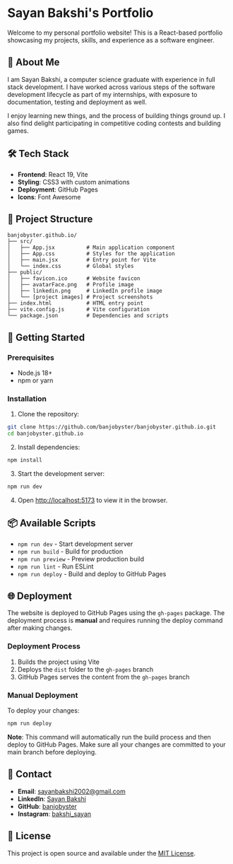 # Sayan Bakshi's Portfolio

Welcome to my personal portfolio website! This is a React-based portfolio showcasing my projects, skills, and experience as a software engineer.

## 🚀 About Me

I am Sayan Bakshi, a computer science graduate with experience in full stack development. I have worked across various steps of the software development lifecycle as part of my internships, with exposure to documentation, testing and deployment as well.

I enjoy learning new things, and the process of building things ground up. I also find delight participating in competitive coding contests and building games.

## 🛠️ Tech Stack

- **Frontend**: React 19, Vite
- **Styling**: CSS3 with custom animations
- **Deployment**: GitHub Pages
- **Icons**: Font Awesome

## 📁 Project Structure

```
banjobyster.github.io/
├── src/
│   ├── App.jsx          # Main application component
│   ├── App.css          # Styles for the application
│   ├── main.jsx         # Entry point for Vite
│   └── index.css        # Global styles
├── public/
│   ├── favicon.ico      # Website favicon
│   ├── avatarFace.png   # Profile image
│   ├── linkedin.png     # LinkedIn profile image
│   └── [project images] # Project screenshots
├── index.html           # HTML entry point
├── vite.config.js       # Vite configuration
└── package.json         # Dependencies and scripts
```

## 🚀 Getting Started

### Prerequisites

- Node.js 18+ 
- npm or yarn

### Installation

1. Clone the repository:
```bash
git clone https://github.com/banjobyster/banjobyster.github.io.git
cd banjobyster.github.io
```

2. Install dependencies:
```bash
npm install
```

3. Start the development server:
```bash
npm run dev
```

4. Open [http://localhost:5173](http://localhost:5173) to view it in the browser.

## 📦 Available Scripts

- `npm run dev` - Start development server
- `npm run build` - Build for production
- `npm run preview` - Preview production build
- `npm run lint` - Run ESLint
- `npm run deploy` - Build and deploy to GitHub Pages

## 🌐 Deployment

The website is deployed to GitHub Pages using the `gh-pages` package. The deployment process is **manual** and requires running the deploy command after making changes.

### Deployment Process

1. Builds the project using Vite
2. Deploys the `dist` folder to the `gh-pages` branch
3. GitHub Pages serves the content from the `gh-pages` branch

### Manual Deployment

To deploy your changes:

```bash
npm run deploy
```

**Note**: This command will automatically run the build process and then deploy to GitHub Pages. Make sure all your changes are committed to your main branch before deploying.

## 📧 Contact

- **Email**: sayanbakshi2002@gmail.com
- **LinkedIn**: [Sayan Bakshi](https://www.linkedin.com/in/sayan-bakshi-103546204/)
- **GitHub**: [banjobyster](https://github.com/banjobyster)
- **Instagram**: [bakshi_sayan](https://www.instagram.com/bakshi_sayan/)

## 📝 License

This project is open source and available under the [MIT License](LICENSE).
